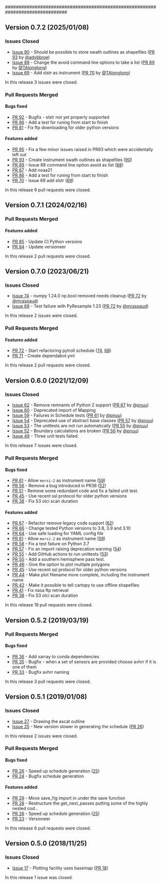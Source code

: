 ###############################################################################
## Version 0.7.2 (2025/01/08)

### Issues Closed

* [Issue 90](https://github.com/pytroll/pytroll-schedule/issues/90) - Should be possible to store swath outlines as shapefiles ([PR 93](https://github.com/pytroll/pytroll-schedule/pull/93) by [@adybbroe](https://github.com/adybbroe))
* [Issue 88](https://github.com/pytroll/pytroll-schedule/issues/88) - Change the avoid command line options to take a list ([PR 89](https://github.com/pytroll/pytroll-schedule/pull/89) by [@TAlonglong](https://github.com/TAlonglong))
* [Issue 69](https://github.com/pytroll/pytroll-schedule/issues/69) - Add slstr as instrument ([PR 70](https://github.com/pytroll/pytroll-schedule/pull/70) by [@TAlonglong](https://github.com/TAlonglong))

In this release 3 issues were closed.

### Pull Requests Merged

#### Bugs fixed

* [PR 92](https://github.com/pytroll/pytroll-schedule/pull/92) - Bugfix - slstr not yet properly supported
* [PR 86](https://github.com/pytroll/pytroll-schedule/pull/86) - Add a test for runing from start to finish
* [PR 81](https://github.com/pytroll/pytroll-schedule/pull/81) - Fix ftp downloading for older python versions

#### Features added

* [PR 95](https://github.com/pytroll/pytroll-schedule/pull/95) - Fix a few minor issues raised in PR93 which were accidentally left out
* [PR 93](https://github.com/pytroll/pytroll-schedule/pull/93) - Create instrument swath outlines as shapefiles ([90](https://github.com/pytroll/pytroll-schedule/issues/90))
* [PR 89](https://github.com/pytroll/pytroll-schedule/pull/89) - Issue 88 command line option avoid as list ([88](https://github.com/pytroll/pytroll-schedule/issues/88))
* [PR 87](https://github.com/pytroll/pytroll-schedule/pull/87) - Add noaa21
* [PR 86](https://github.com/pytroll/pytroll-schedule/pull/86) - Add a test for runing from start to finish
* [PR 70](https://github.com/pytroll/pytroll-schedule/pull/70) - Issue 69 add slstr ([69](https://github.com/pytroll/pytroll-schedule/issues/69))

In this release 9 pull requests were closed.


## Version 0.7.1 (2024/02/16)


### Pull Requests Merged

#### Features added

* [PR 85](https://github.com/pytroll/pytroll-schedule/pull/85) - Update CI Python versions
* [PR 84](https://github.com/pytroll/pytroll-schedule/pull/84) - Update versioneer

In this release 2 pull requests were closed.

## Version 0.7.0 (2023/06/21)

### Issues Closed

* [Issue 74](https://github.com/pytroll/pytroll-schedule/issues/74) - numpy 1.24.0 np.bool removed needs cleanup ([PR 72](https://github.com/pytroll/pytroll-schedule/pull/72) by [@mraspaud](https://github.com/mraspaud))
* [Issue 68](https://github.com/pytroll/pytroll-schedule/issues/68) - Test failure with PyResample 1.23 ([PR 72](https://github.com/pytroll/pytroll-schedule/pull/72) by [@mraspaud](https://github.com/mraspaud))

In this release 2 issues were closed.

### Pull Requests Merged

#### Features added

* [PR 72](https://github.com/pytroll/pytroll-schedule/pull/72) - Start refactoring pytroll schedule ([74](https://github.com/pytroll/pytroll-schedule/issues/74), [68](https://github.com/pytroll/pytroll-schedule/issues/68))
* [PR 71](https://github.com/pytroll/pytroll-schedule/pull/71) - Create dependabot.yml

In this release 2 pull requests were closed.


## Version 0.6.0 (2021/12/09)

### Issues Closed

* [Issue 62](https://github.com/pytroll/pytroll-schedule/issues/62) - Remove remnants of Python 2 support ([PR 67](https://github.com/pytroll/pytroll-schedule/pull/67) by [@pnuu](https://github.com/pnuu))
* [Issue 60](https://github.com/pytroll/pytroll-schedule/issues/60) - Deprecated import of Mapping
* [Issue 59](https://github.com/pytroll/pytroll-schedule/issues/59) - Failures in Schedule tests ([PR 61](https://github.com/pytroll/pytroll-schedule/pull/61) by [@pnuu](https://github.com/pnuu))
* [Issue 54](https://github.com/pytroll/pytroll-schedule/issues/54) - Deprecated use of abstract base classes ([PR 57](https://github.com/pytroll/pytroll-schedule/pull/57) by [@pnuu](https://github.com/pnuu))
* [Issue 53](https://github.com/pytroll/pytroll-schedule/issues/53) - The unittests are not run automatically ([PR 55](https://github.com/pytroll/pytroll-schedule/pull/55) by [@pnuu](https://github.com/pnuu))
* [Issue 52](https://github.com/pytroll/pytroll-schedule/issues/52) - Boundary calculations are broken ([PR 56](https://github.com/pytroll/pytroll-schedule/pull/56) by [@pnuu](https://github.com/pnuu))
* [Issue 49](https://github.com/pytroll/pytroll-schedule/issues/49) - Three unit tests failed.

In this release 7 issues were closed.

### Pull Requests Merged

#### Bugs fixed

* [PR 61](https://github.com/pytroll/pytroll-schedule/pull/61) - Allow `mersi-2` as instrument name ([59](https://github.com/pytroll/pytroll-schedule/issues/59))
* [PR 56](https://github.com/pytroll/pytroll-schedule/pull/56) - Remove a bug introduced in PR38 ([52](https://github.com/pytroll/pytroll-schedule/issues/52))
* [PR 51](https://github.com/pytroll/pytroll-schedule/pull/51) - Remove some redundant code and fix a failed unit test.
* [PR 45](https://github.com/pytroll/pytroll-schedule/pull/45) - Use recent ssl protocol for older python versions
* [PR 38](https://github.com/pytroll/pytroll-schedule/pull/38) - Fix S3 olci scan duration

#### Features added

* [PR 67](https://github.com/pytroll/pytroll-schedule/pull/67) - Refactor remove legacy code support ([62](https://github.com/pytroll/pytroll-schedule/issues/62))
* [PR 66](https://github.com/pytroll/pytroll-schedule/pull/66) - Change tested Python versions to 3.8, 3.9 and 3.10
* [PR 64](https://github.com/pytroll/pytroll-schedule/pull/64) - Use safe loading for YAML config file
* [PR 61](https://github.com/pytroll/pytroll-schedule/pull/61) - Allow `mersi-2` as instrument name ([59](https://github.com/pytroll/pytroll-schedule/issues/59))
* [PR 58](https://github.com/pytroll/pytroll-schedule/pull/58) - Fix a test failure on Python 3.7
* [PR 57](https://github.com/pytroll/pytroll-schedule/pull/57) - Fix an import raising deprecation warning ([54](https://github.com/pytroll/pytroll-schedule/issues/54))
* [PR 55](https://github.com/pytroll/pytroll-schedule/pull/55) - Add GitHub actions to run unittests ([53](https://github.com/pytroll/pytroll-schedule/issues/53))
* [PR 50](https://github.com/pytroll/pytroll-schedule/pull/50) - Add a southern hemisphere pass test.
* [PR 46](https://github.com/pytroll/pytroll-schedule/pull/46) - Give the option to plot multiple polygons
* [PR 45](https://github.com/pytroll/pytroll-schedule/pull/45) - Use recent ssl protocol for older python versions
* [PR 44](https://github.com/pytroll/pytroll-schedule/pull/44) - Make plot filename more complete, including the instrument name
* [PR 42](https://github.com/pytroll/pytroll-schedule/pull/42) - Make it possible to tell cartopy to use offline shapefiles
* [PR 41](https://github.com/pytroll/pytroll-schedule/pull/41) - Fix nasa ftp retrieval
* [PR 38](https://github.com/pytroll/pytroll-schedule/pull/38) - Fix S3 olci scan duration

In this release 19 pull requests were closed.


## Version 0.5.2 (2019/03/19)


### Pull Requests Merged

#### Bugs fixed

* [PR 36](https://github.com/pytroll/pytroll-schedule/pull/36) - Add xarray to conda dependencies
* [PR 35](https://github.com/pytroll/pytroll-schedule/pull/35) - Bugfix - when a set of sensors are provided choose avhrr if it is one of them
* [PR 33](https://github.com/pytroll/pytroll-schedule/pull/33) - Bugfix avhrr naming

In this release 3 pull requests were closed.

## Version 0.5.1 (2019/01/08)

### Issues Closed

* [Issue 27](https://github.com/pytroll/pytroll-schedule/issues/27) - Drawing the ascat outline
* [Issue 25](https://github.com/pytroll/pytroll-schedule/issues/25) - New version slower in generating the schedule ([PR 26](https://github.com/pytroll/pytroll-schedule/pull/26))

In this release 2 issues were closed.

### Pull Requests Merged

#### Bugs fixed

* [PR 26](https://github.com/pytroll/pytroll-schedule/pull/26) - Speed up schedule generation ([25](https://github.com/pytroll/pytroll-schedule/issues/25))
* [PR 24](https://github.com/pytroll/pytroll-schedule/pull/24) - Bugfix schedule generation

#### Features added

* [PR 29](https://github.com/pytroll/pytroll-schedule/pull/29) - Move save_fig import in under the save function
* [PR 28](https://github.com/pytroll/pytroll-schedule/pull/28) - Restructure the get_next_passes putting some of the highly nested cod…
* [PR 26](https://github.com/pytroll/pytroll-schedule/pull/26) - Speed up schedule generation ([25](https://github.com/pytroll/pytroll-schedule/issues/25))
* [PR 23](https://github.com/pytroll/pytroll-schedule/pull/23) - Versioneer

In this release 6 pull requests were closed.

## Version 0.5.0 (2018/11/25)

### Issues Closed

* [Issue 17](https://github.com/pytroll/pytroll-schedule/issues/17) - Plotting facility uses basemap ([PR 18](https://github.com/pytroll/pytroll-schedule/pull/18))

In this release 1 issue was closed.
